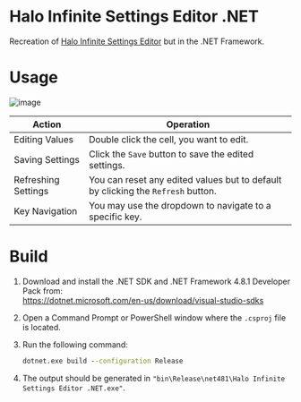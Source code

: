 # Halo Infinite Settings Editor .NET
 Recreation of [Halo Infinite Settings Editor](https://github.com/aetopia/halo-infinite-settings-editor) but in the .NET Framework.

# Usage
![image](https://github.com/Aetopia/Halo-Infinite-Settings-Editor-NET/assets/41850963/14a6749c-d78c-496e-a059-860cf9daf4d2)

|Action|Operation|
|-|-|
|Editing Values|Double click the cell, you want to edit.|
|Saving Settings|Click the `Save` button to save the edited settings.|
|Refreshing Settings|You can reset any edited values but to default by clicking the `Refresh` button.|
|Key Navigation|You may use the dropdown to navigate to a specific key.|

# Build
1. Download and install the .NET SDK and .NET Framework 4.8.1 Developer Pack from:<br>https://dotnet.microsoft.com/en-us/download/visual-studio-sdks
2. Open a Command Prompt or PowerShell window where the `.csproj` file is located.
3. Run the following command:

    ```cmd
    dotnet.exe build --configuration Release
    ```
4. The output should be generated in `"bin\Release\net481\Halo Infinite Settings Editor .NET.exe"`.
